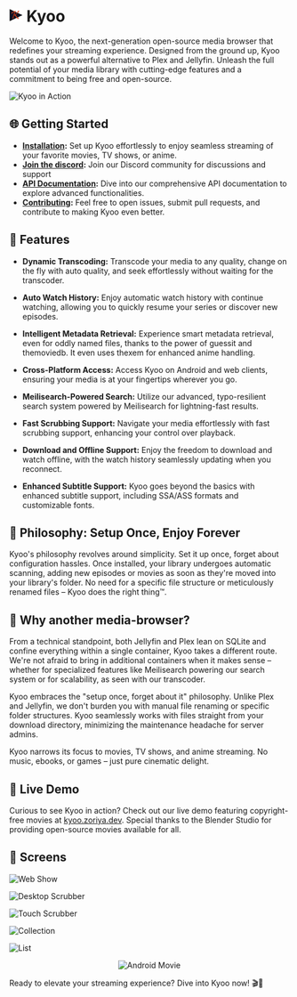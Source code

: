 # <img width="24px" src="./icons/icon-256x256.png" alt=""> Kyoo

Welcome to Kyoo, the next-generation open-source media browser that redefines your streaming experience. Designed from the ground up, Kyoo stands out as a powerful alternative to Plex and Jellyfin. Unleash the full potential of your media library with cutting-edge features and a commitment to being free and open-source.

![Kyoo in Action](https://raw.githubusercontent.com/zoriya/kyoo/screens/home.png)

## 🌐 Getting Started

- **[Installation](./INSTALLING.md):** Set up Kyoo effortlessly to enjoy seamless streaming of your favorite movies, TV shows, or anime.
- **[Join the discord](https://discord.gg/E6Apw3aFaA):** Join our Discord community for discussions and support
- **[API Documentation](https://kyoo.zoriya.dev/api/doc):** Dive into our comprehensive API documentation to explore advanced functionalities.
- **[Contributing](./CONTRIBUTING.md):** Feel free to open issues, submit pull requests, and contribute to making Kyoo even better.

## 🚀 Features

- **Dynamic Transcoding:** Transcode your media to any quality, change on the fly with auto quality, and seek effortlessly without waiting for the transcoder.
  
- **Auto Watch History:** Enjoy automatic watch history with continue watching, allowing you to quickly resume your series or discover new episodes.

- **Intelligent Metadata Retrieval:** Experience smart metadata retrieval, even for oddly named files, thanks to the power of guessit and themoviedb. It even uses thexem for enhanced anime handling.

- **Cross-Platform Access:** Access Kyoo on Android and web clients, ensuring your media is at your fingertips wherever you go.

- **Meilisearch-Powered Search:** Utilize our advanced, typo-resilient search system powered by Meilisearch for lightning-fast results.

- **Fast Scrubbing Support:** Navigate your media effortlessly with fast scrubbing support, enhancing your control over playback.

- **Download and Offline Support:** Enjoy the freedom to download and watch offline, with the watch history seamlessly updating when you reconnect.

- **Enhanced Subtitle Support:** Kyoo goes beyond the basics with enhanced subtitle support, including SSA/ASS formats and customizable fonts.

## 🌟 Philosophy: Setup Once, Enjoy Forever

Kyoo's philosophy revolves around simplicity. Set it up once, forget about configuration hassles. Once installed, your library undergoes automatic scanning, adding new episodes or movies as soon as they're moved into your library's folder. No need for a specific file structure or meticulously renamed files – Kyoo does the right thing™.

## 📜 Why another media-browser?

From a technical standpoint, both Jellyfin and Plex lean on SQLite and confine everything within a single container, Kyoo takes a different route. We're not afraid to bring in additional containers when it makes sense – whether for specialized features like Meilisearch powering our search system or for scalability, as seen with our transcoder.

Kyoo embraces the "setup once, forget about it" philosophy. Unlike Plex and Jellyfin, we don't burden you with manual file renaming or specific folder structures. Kyoo seamlessly works with files straight from your download directory, minimizing the maintenance headache for server admins.

Kyoo narrows its focus to movies, TV shows, and anime streaming. No music, ebooks, or games – just pure cinematic delight.

## 🔗 Live Demo

Curious to see Kyoo in action? Check out our live demo featuring copyright-free movies at [kyoo.zoriya.dev](https://kyoo.zoriya.dev). Special thanks to the Blender Studio for providing open-source movies available for all.

## 👀 Screens

![Web Show](https://raw.githubusercontent.com/zoriya/kyoo/screens/show-details.png)

![Desktop Scrubber](https://raw.githubusercontent.com/zoriya/kyoo/screens/hover-scrubber.png)

![Touch Scrubber](https://raw.githubusercontent.com/zoriya/kyoo/screens/bottom-scrubber.png)

![Collection](https://raw.githubusercontent.com/zoriya/kyoo/screens/collection.png)

![List](https://raw.githubusercontent.com/zoriya/kyoo/screens/list.png)

<p align="center"><img src="https://raw.githubusercontent.com/zoriya/kyoo/screens/android-movie.png" alt="Android Movie" width="350"></p>

Ready to elevate your streaming experience? Dive into Kyoo now! 🎬🎉
